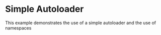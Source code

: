 # Simple Autoloader

This example demonstrates the use of a simple autoloader and the use of namespaces